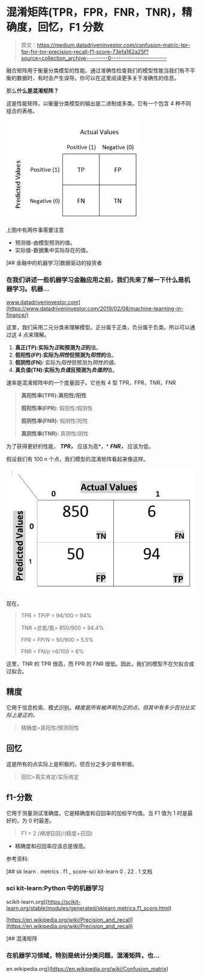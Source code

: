 # 混淆矩阵(TPR，FPR，FNR，TNR)，精确度，回忆，F1 分数

> 原文：<https://medium.datadriveninvestor.com/confusion-matric-tpr-fpr-fnr-tnr-precision-recall-f1-score-73efa162a25f?source=collection_archive---------0----------------------->

融合矩阵用于衡量分类模型的性能。通过准确性检查我们的模型性能当我们有不平衡的数据时，有时会产生误导。你可以在这里阅读更多关于准确性的信息。

那么**什么是混淆矩阵？**

这是性能矩阵，以衡量分类模型的输出是二进制或多类。它有一个包含 4 种不同组合的表格。

![](img/045a63a56932f13ba0cc3de7c8870063.png)

上图中有两件事需要注意

*   预测值-由模型预测的值。
*   实际值-数据集中实际存在的值。

[](https://www.datadriveninvestor.com/2019/02/08/machine-learning-in-finance/) [## 金融中的机器学习|数据驱动的投资者

### 在我们讲述一些机器学习金融应用之前，我们先来了解一下什么是机器学习。机器…

www.datadriveninvestor.com](https://www.datadriveninvestor.com/2019/02/08/machine-learning-in-finance/) 

这里，我们采用二元分类来理解模型。正分属于正类，负分属于负类。所以可以通过这 4 点来理解。

1.  **真正(TP):实际为*正*和预测为*正*的**值。
2.  **假阳性(FP):实际为*阴性*但预测为*阳性*的**值。
3.  **假阴性(FN):** 实际为*阳性*但预测为*阴性的值。*
4.  **真负值(TN):实际为*负值*且预测为*负值的***值。

速率是混淆矩阵中的一个度量因子。它也有 4 型 TPR，FPR，TNR，FNR

> **真阳性率(TPR):真阳性/阳性**
> 
> **假阳性率(FPR):** 假阳性/假阴性
> 
> **假阴性率(FNR):** 假阴性/阳性
> 
> **真阴性率(TNR):** 真阴性/阴性

为了获得更好的性能， ***TPR，*** 应该为高*，* ***FNR，*** 应该为低。

假设我们有 100 n 个点，我们模型的混淆矩阵看起来像这样。

![](img/319cb3562b01126e68c362eb0c8ebba2.png)

现在，

> TPR = TP/P = 94/100 = 94%
> 
> TNR =总氮/氮= 850/900 = 94.4%
> 
> FPR = FP/N = 50/900 = 5.5%
> 
> FNR = FN/p =6/100 = 6%

这里，TNR 的 TPR 很高，而 FPR 的 FNR 很低。因此，我们的模型不在欠拟合或过拟合。

## **精度**

它用于信息检索、模式识别。*精度是所有被声明为正的点，但其中有多少百分比实际上是正的。*

> 精确度=真阳性/预测阳性

## 回忆

这是所有的点实际上是积极的，但百分之多少宣布积极。

> 回忆=真实肯定/实际肯定

## f1-分数

它用于测量测试准确度。它是精确度和召回率的加权平均值。当 F1 值为 1 时是最好的，为 0 时最差。

> F1 = 2 *(精度*召回)/(精度+召回)

*   精确度和召回率应该总是很高。

参考资料:

[](https://scikit-learn.org/stable/modules/generated/sklearn.metrics.f1_score.html) [## sk learn . metrics . f1 _ score-sci kit-learn 0 . 22 . 1 文档

### sci kit-learn:Python 中的机器学习

scikit-learn.org](https://scikit-learn.org/stable/modules/generated/sklearn.metrics.f1_score.html) 

[https://en.wikipedia.org/wiki/Precision_and_recall](https://en.wikipedia.org/wiki/Precision_and_recall)

 [## 混淆矩阵

### 在机器学习领域，特别是统计分类问题，混淆矩阵，也…

en.wikipedia.org](https://en.wikipedia.org/wiki/Confusion_matrix)